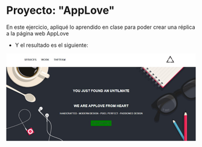 # Proyecto: "AppLove" #
En este ejercicio, apliqué lo aprendido en clase para poder crear una réplica a la página web AppLove
- Y el resultado es el siguiente:

![nombre](assets/images/ejemplo.jpg)
